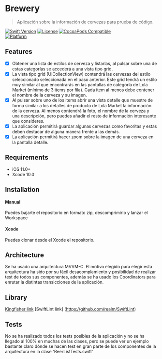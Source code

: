 # Brewery
> Aplicación sobre la información de cervezas para prueba de código.

[![Swift Version][swift-image]][swift-url]
[![License][license-image]][license-url]
[![CocoaPods Compatible](https://img.shields.io/cocoapods/v/EZSwiftExtensions.svg)](https://img.shields.io/cocoapods/v/LFAlertController.svg)  
[![Platform](https://img.shields.io/cocoapods/p/LFAlertController.svg?style=flat)](http://cocoapods.org/pods/LFAlertController)

## Features

- [x] Obtener una lista de estilos de cerveza y listarlas, al pulsar sobre una de estas categorías se accederá a una vista tipo grid.
- [x] La vista tipo grid (UICollectionView) contendrá las cervezas del estilo seleccionado seleccionada en el paso anterior. Este grid tendrá un estilo muy similar al que encontrarás en las pantallas de categoría de Lola Market (mínimo de 3 items por fila). Cada item al menos debe contener el nombre de la cerveza y su imagen.
- [x] Al pulsar sobre uno de los items abrir una vista detalle que muestre de forma similar a los detalles de producto de Lola Market la información de la cerveza. Al menos contendrá la foto, el nombre de la cerveza y una descripción, pero puedes añadir el resto de información interesante que consideres.
- [x] La aplicación permitirá guardar algunas cervezas como favoritas y estas deben destacar de alguna manera frente a las demás.
- [x] La aplicación permitirá hacer zoom sobre la imagen de una cerveza en la pantalla detalle.

## Requirements

- iOS 11.0+
- Xcode 10.0

## Installation

#### Manual
Puedes bajarte el repositorio en formato zip, descomprimirlo y lanzar el Workspace

#### Xcode
Puedes clonar desde el Xcode el repositorio. 

## Architecture

Se ha usado una arquitectura MVVM-C. El motivo elegido para elegir esta arquitectura ha sido por su fácil desacomplamiento y posibilidad de realizar test de todos sus componentes, además se ha usado los Coordinators para enrutar la distintas transicciones de la aplicación.

## Library

[Kingfisher link](https://www.google.com)
[SwiftLint link] (https://github.com/realm/SwiftLint)

## Tests

No se ha realizado todos los tests posibles de la aplicación y no se ha llegado al 100% en muchas de las clases, pero se puede ver un ejemplo bastante claro dónde se hacen test en gran parte de los componentes de la arquitectura en la clase 'BeerListTests.swift'

[swift-image]:https://img.shields.io/badge/swift-4.2-orange.svg
[swift-url]: https://swift.org/
[license-image]: https://img.shields.io/badge/License-MIT-blue.svg
[license-url]: LICENSE
[codebeat-image]: https://codebeat.co/badges/c19b47ea-2f9d-45df-8458-b2d952fe9dad
[codebeat-url]: https://codebeat.co/projects/github-com-vsouza-awesomeios-com


